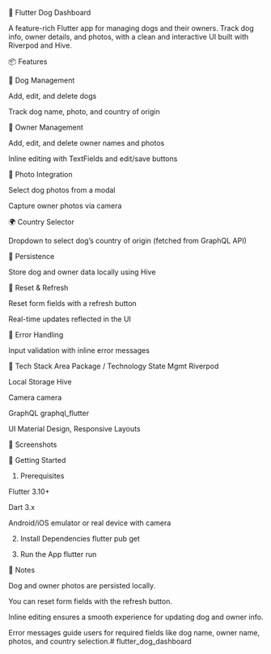 🐾 Flutter Dog Dashboard

A feature-rich Flutter app for managing dogs and their owners. Track dog info, owner details, and photos, with a clean and interactive UI built with Riverpod and Hive.

📦 Features

🐶 Dog Management

Add, edit, and delete dogs

Track dog name, photo, and country of origin

👤 Owner Management

Add, edit, and delete owner names and photos

Inline editing with TextFields and edit/save buttons

📸 Photo Integration

Select dog photos from a modal

Capture owner photos via camera

🌍 Country Selector

Dropdown to select dog’s country of origin (fetched from GraphQL API)

💾 Persistence

Store dog and owner data locally using Hive

🔄 Reset & Refresh

Reset form fields with a refresh button

Real-time updates reflected in the UI

🧪 Error Handling

Input validation with inline error messages

🔧 Tech Stack
Area	Package / Technology
State Mgmt	Riverpod

Local Storage	Hive

Camera	camera

GraphQL	graphql_flutter

UI	Material Design, Responsive Layouts

📱 Screenshots

🚀 Getting Started
1. Prerequisites

Flutter 3.10+

Dart 3.x

Android/iOS emulator or real device with camera

2. Install Dependencies
flutter pub get

3. Run the App
flutter run

📝 Notes

Dog and owner photos are persisted locally.

You can reset form fields with the refresh button.

Inline editing ensures a smooth experience for updating dog and owner info.

Error messages guide users for required fields like dog name, owner name, photos, and country selection.# flutter_dog_dashboard
